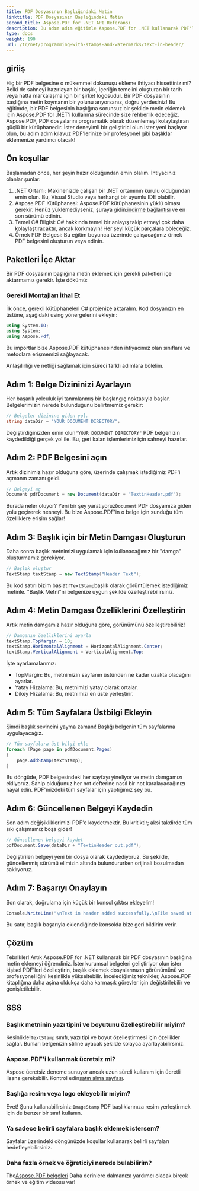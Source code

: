 ```yaml
---
title: PDF Dosyasının Başlığındaki Metin
linktitle: PDF Dosyasının Başlığındaki Metin
second_title: Aspose.PDF for .NET API Referansı
description: Bu adım adım eğitimle Aspose.PDF for .NET kullanarak PDF'lere metin başlıkları eklemeyi öğrenin. Belgelerinizi verimli ve etkili bir şekilde geliştirin.
type: docs
weight: 190
url: /tr/net/programming-with-stamps-and-watermarks/text-in-header/
---
```

## giriiş

Hiç bir PDF belgesine o mükemmel dokunuşu ekleme ihtiyacı hissettiniz mi? Belki de sahneyi hazırlayan bir başlık, içeriğin temelini oluşturan bir tarih veya hatta markalaşma için bir şirket logosudur. Bir PDF dosyasının başlığına metin koymanın bir yolunu arıyorsanız, doğru yerdesiniz! Bu eğitimde, bir PDF belgesinin başlığına sorunsuz bir şekilde metin eklemek için Aspose.PDF for .NET'i kullanma sürecinde size rehberlik edeceğiz. Aspose.PDF, PDF dosyalarını programatik olarak düzenlemeyi kolaylaştıran güçlü bir kütüphanedir. İster deneyimli bir geliştirici olun ister yeni başlıyor olun, bu adım adım kılavuz PDF'lerinize bir profesyonel gibi başlıklar eklemenize yardımcı olacak!

## Ön koşullar

Başlamadan önce, her şeyin hazır olduğundan emin olalım. İhtiyacınız olanlar şunlar:

1. .NET Ortamı: Makinenizde çalışan bir .NET ortamının kurulu olduğundan emin olun. Bu, Visual Studio veya herhangi bir uyumlu IDE olabilir.
2.  Aspose.PDF Kütüphanesi: Aspose.PDF kütüphanesinin yüklü olması gerekir. Henüz yüklemediyseniz, şuraya gidin:[indirme bağlantısı](https://releases.aspose.com/pdf/net/) ve en son sürümü edinin.
3. Temel C# Bilgisi: C# hakkında temel bir anlayış takip etmeyi çok daha kolaylaştıracaktır, ancak korkmayın! Her şeyi küçük parçalara böleceğiz.
4. Örnek PDF Belgesi: Bu eğitim boyunca üzerinde çalışacağımız örnek PDF belgesini oluşturun veya edinin.

## Paketleri İçe Aktar

Bir PDF dosyasının başlığına metin eklemek için gerekli paketleri içe aktarmamız gerekir. İşte dökümü:

### Gerekli Montajları İthal Et

İlk önce, gerekli kütüphaneleri C# projenize aktaralım. Kod dosyanızın en üstüne, aşağıdaki using yönergelerini ekleyin:

```csharp
using System.IO;
using System;
using Aspose.Pdf;
```

Bu importlar bize Aspose.PDF kütüphanesinden ihtiyacımız olan sınıflara ve metodlara erişmemizi sağlayacak.

Anlaşılırlığı ve netliği sağlamak için süreci farklı adımlara bölelim.

## Adım 1: Belge Dizininizi Ayarlayın

Her başarılı yolculuk iyi tanımlanmış bir başlangıç noktasıyla başlar. Belgelerimizin nerede bulunduğunu belirtmemiz gerekir:

```csharp
// Belgeler dizinine giden yol.
string dataDir = "YOUR DOCUMENT DIRECTORY";
```

 Değiştirdiğinizden emin olun`"YOUR DOCUMENT DIRECTORY"` PDF belgenizin kaydedildiği gerçek yol ile. Bu, geri kalan işlemlerimiz için sahneyi hazırlar.

## Adım 2: PDF Belgesini açın

Artık dizinimiz hazır olduğuna göre, üzerinde çalışmak istediğimiz PDF'i açmanın zamanı geldi.

```csharp
// Belgeyi aç
Document pdfDocument = new Document(dataDir + "TextinHeader.pdf");
```

 Burada neler oluyor? Yeni bir şey yaratıyoruz`Document` PDF dosyamıza giden yolu geçirerek nesneyi. Bu bize Aspose.PDF'in o belge için sunduğu tüm özelliklere erişim sağlar!

## Adım 3: Başlık için bir Metin Damgası Oluşturun

Daha sonra başlık metnimizi uygulamak için kullanacağımız bir "damga" oluşturmamız gerekiyor.

```csharp
// Başlık oluştur
TextStamp textStamp = new TextStamp("Header Text");
```

 Bu kod satırı bizim başlatır`TextStamp`başlık olarak görüntülemek istediğimiz metinle. "Başlık Metni"ni belgenize uygun şekilde özelleştirebilirsiniz. 

## Adım 4: Metin Damgası Özelliklerini Özelleştirin

Artık metin damgamız hazır olduğuna göre, görünümünü özelleştirebiliriz!

```csharp
// Damganın özelliklerini ayarla
textStamp.TopMargin = 10;
textStamp.HorizontalAlignment = HorizontalAlignment.Center;
textStamp.VerticalAlignment = VerticalAlignment.Top;
```

İşte ayarlamalarımız:
- TopMargin: Bu, metnimizin sayfanın üstünden ne kadar uzakta olacağını ayarlar.
- Yatay Hizalama: Bu, metnimizi yatay olarak ortalar.
- Dikey Hizalama: Bu, metnimizi en üste yerleştirir.

## Adım 5: Tüm Sayfalara Üstbilgi Ekleyin

Şimdi başlık sevincini yayma zamanı! Başlığı belgenin tüm sayfalarına uygulayacağız.

```csharp
// Tüm sayfalara üst bilgi ekle
foreach (Page page in pdfDocument.Pages)
{
    page.AddStamp(textStamp);
}
```

Bu döngüde, PDF belgesindeki her sayfayı yineliyor ve metin damgamızı ekliyoruz. Sahip olduğunuz her not defterine nasıl bir not karalayacağınızı hayal edin. PDF'mizdeki tüm sayfalar için yaptığımız şey bu.

## Adım 6: Güncellenen Belgeyi Kaydedin

Son adım değişikliklerimizi PDF'e kaydetmektir. Bu kritiktir; aksi takdirde tüm sıkı çalışmamız boşa gider!

```csharp
// Güncellenen belgeyi kaydet
pdfDocument.Save(dataDir + "TextinHeader_out.pdf");
```

Değiştirilen belgeyi yeni bir dosya olarak kaydediyoruz. Bu şekilde, güncellenmiş sürümü elimizin altında bulundururken orijinali bozulmadan saklıyoruz.

## Adım 7: Başarıyı Onaylayın

Son olarak, doğrulama için küçük bir konsol çıktısı ekleyelim!

```csharp
Console.WriteLine("\nText in header added successfully.\nFile saved at " + dataDir);
```

Bu satır, başlık başarıyla eklendiğinde konsolda bize geri bildirim verir.

## Çözüm

Tebrikler! Artık Aspose.PDF for .NET kullanarak bir PDF dosyasının başlığına metin eklemeyi öğrendiniz. İster kurumsal belgeleri geliştiriyor olun ister kişisel PDF'leri özelleştirin, başlık eklemek dosyalarınızın görünümünü ve profesyonelliğini kesinlikle yükseltebilir. İncelediğimiz teknikler, Aspose.PDF kitaplığına daha aşina oldukça daha karmaşık görevler için değiştirilebilir ve genişletilebilir.

## SSS

### Başlık metninin yazı tipini ve boyutunu özelleştirebilir miyim?
 Kesinlikle!`TextStamp` sınıfı, yazı tipi ve boyut özelleştirmesi için özellikler sağlar. Bunları belgenizin stiline uyacak şekilde kolayca ayarlayabilirsiniz.

### Aspose.PDF'i kullanmak ücretsiz mi?
Aspose ücretsiz deneme sunuyor ancak uzun süreli kullanım için ücretli lisans gerekebilir. Kontrol edin[satın alma sayfası](https://purchase.aspose.com/buy).

### Başlığa resim veya logo ekleyebilir miyim?
 Evet! Şunu kullanabilirsiniz:`ImageStamp` PDF başlıklarınıza resim yerleştirmek için de benzer bir sınıf kullanın.

### Ya sadece belirli sayfalara başlık eklemek istersem?
Sayfalar üzerindeki döngünüzde koşullar kullanarak belirli sayfaları hedefleyebilirsiniz.

### Daha fazla örnek ve öğreticiyi nerede bulabilirim?
 The[Aspose.PDF belgeleri](https://reference.aspose.com/pdf/net/) Daha derinlere dalmanıza yardımcı olacak birçok örnek ve eğitim videosu var!